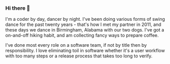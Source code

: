 ### Hi there 👋

I'm a coder by day, dancer by night. I've been doing various forms of swing dance for the past twenty years - that's how I met my partner in 2011, and these days we dance in Birmingham, Alabama with our two dogs. I've got a on-and-off hiking habit, and am collecting fancy ways to prepare coffee. 

I've done most every role on a software team, if not by title then by responsibility. I love eliminating toil in software whether it's a user workflow with too many steps or a release process that takes too long to verify.
